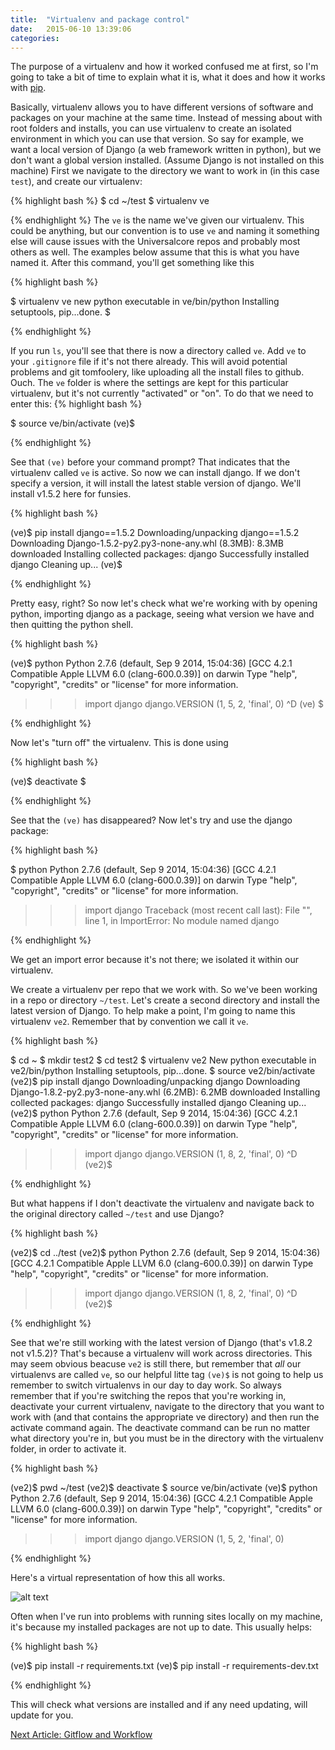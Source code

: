 ```yaml
---
title:  "Virtualenv and package control"
date:   2015-06-10 13:39:06
categories: 
---
```


The purpose of a virtualenv and how it worked confused me at first, so I'm going to take a bit of time to explain what it is, what it does and how it works with [pip](https://pip.pypa.io/en/stable/).

Basically, virtualenv allows you to have different versions of software and packages on your machine at the same time. Instead of messing about with root folders and installs, you can use virtualenv to create an isolated environment in which you can use that version. So say for example, we want a local version of Django (a web framework written in python), but we don't want a global version installed. (Assume Django is not installed on this machine) First we navigate to the directory we want  to work in (in this case `test`), and create our virtualenv:

{% highlight bash %}
$ cd ~/test
$ virtualenv ve

{% endhighlight %}
The `ve` is the name we've given our virtualenv. This could be anything, but our convention is to use `ve` and naming it something else will cause issues with the Universalcore repos and probably most others as well. The examples below assume that this is what you have named it. After this command, you'll get something like this

{% highlight bash %}

$ virtualenv ve
new python executable in ve/bin/python
Installing setuptools, pip...done.
$ 

{% endhighlight %}

If you run `ls`, you'll see that there is now a directory called `ve`. Add `ve` to your `.gitignore` file if it's not there already. This will avoid potential problems and git tomfoolery, like uploading all the install files to github. Ouch. The `ve` folder is where the settings are kept for this particular virtualenv, but it's not currently "activated" or "on". To do that we need to enter this:
{% highlight bash %}

$ source ve/bin/activate
(ve)$ 

{% endhighlight %}

See that `(ve)` before your command prompt? That indicates that the virtualenv called `ve` is active. So now we can install django. If we don't specify a version, it will install the latest stable version of django. We'll install v1.5.2 here for funsies.

{% highlight bash %}

(ve)$ pip install django==1.5.2
Downloading/unpacking django==1.5.2
  Downloading Django-1.5.2-py2.py3-none-any.whl (8.3MB): 8.3MB downloaded
Installing collected packages: django
Successfully installed django
Cleaning up...
(ve)$

{% endhighlight %}


Pretty easy, right? So now let's check what we're working with by opening python, importing django as a package, seeing what version we have and then quitting the python shell.

{% highlight bash %}

(ve)$ python
Python 2.7.6 (default, Sep  9 2014, 15:04:36)
[GCC 4.2.1 Compatible Apple LLVM 6.0 (clang-600.0.39)] on darwin
Type "help", "copyright", "credits" or "license" for more information.
>>> import django
>>> django.VERSION
(1, 5, 2, 'final', 0)
>>> ^D
(ve) $

{% endhighlight %}

Now let's "turn off" the virtualenv. This is done using

{% highlight bash %}

(ve)$ deactivate
$

{% endhighlight %}

See that the `(ve)` has disappeared? Now let's try and use the django package:

{% highlight bash %}

$ python
Python 2.7.6 (default, Sep  9 2014, 15:04:36)
[GCC 4.2.1 Compatible Apple LLVM 6.0 (clang-600.0.39)] on darwin
Type "help", "copyright", "credits" or "license" for more information.
>>> import django
Traceback (most recent call last):
  File "<stdin>", line 1, in <module>
ImportError: No module named django

{% endhighlight %}

We get an import error because it's not there; we isolated it within our virtualenv.

We create a virtualenv per repo that we work with. So we've been working in a repo or directory `~/test`. Let's create a second directory and install the latest version of Django. To help make a point, I'm going to name this virtualenv `ve2`. Remember that by convention we call it `ve`.

{% highlight bash %}

$ cd ~
$ mkdir test2
$ cd test2
$ virtualenv ve2
New python executable in ve2/bin/python
Installing setuptools, pip...done.
$ source ve2/bin/activate
(ve2)$ pip install django
Downloading/unpacking django
  Downloading Django-1.8.2-py2.py3-none-any.whl (6.2MB): 6.2MB downloaded
Installing collected packages: django
Successfully installed django
Cleaning up...
(ve2)$ python
Python 2.7.6 (default, Sep  9 2014, 15:04:36)
[GCC 4.2.1 Compatible Apple LLVM 6.0 (clang-600.0.39)] on darwin
Type "help", "copyright", "credits" or "license" for more information.
>>> import django
>>> django.VERSION
(1, 8, 2, 'final', 0)
>>> ^D
(ve2)$

{% endhighlight %}

But what happens if I don't deactivate the virtualenv and navigate back to the original directory called `~/test` and use Django?

{% highlight bash %}

(ve2)$ cd ../test
(ve2)$ python
Python 2.7.6 (default, Sep  9 2014, 15:04:36)
[GCC 4.2.1 Compatible Apple LLVM 6.0 (clang-600.0.39)] on darwin
Type "help", "copyright", "credits" or "license" for more information.
>>> import django
>>> django.VERSION
(1, 8, 2, 'final', 0)
>>> ^D
(ve2)$ 

{% endhighlight %}

See that we're still working with the latest version of Django (that's v1.8.2 not v1.5.2)? That's because a virtualenv will work across directories. This may seem obvious beacuse `ve2` is still there, but remember that *all* our virtualenvs are called `ve`, so our helpful litte tag `(ve)$` is not going to help us remember to switch virtualenvs in our day to day work. So always remember that if you're switching the repos that you're working in, deactivate your current virtualenv, navigate to the directory that you want to work with (and that contains the appropriate ve directory) and then run the activate command again. The deactivate command can be run no matter what directory you're in, but you must be in the directory with the virtualenv folder, in order to activate it.

{% highlight bash %}

(ve2)$ pwd
~/test
(ve2)$ deactivate
$ source ve/bin/activate
(ve)$ python
Python 2.7.6 (default, Sep  9 2014, 15:04:36)
[GCC 4.2.1 Compatible Apple LLVM 6.0 (clang-600.0.39)] on darwin
Type "help", "copyright", "credits" or "license" for more information.
>>> import django
>>> django.VERSION
(1, 5, 2, 'final', 0)
>>>

{% endhighlight %}

Here's a virtual representation of how this all works.

![alt text](/wow/resources/fig41.jpg "Title")

Often when I've run into problems with running sites locally on my machine, it's because my installed packages are not up to date. This usually helps:

{% highlight bash %}

(ve)$ pip install -r requirements.txt
(ve)$ pip install -r requirements-dev.txt

{% endhighlight %}

This will check what versions are installed and if any need updating, will update for you.

[Next Article: Gitflow and Workflow](http://nathanbegbie.github.io/wow/2015/06/08/gitflow-and-workflow.html)